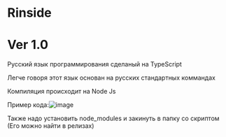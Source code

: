# Rinside
# Ver 1.0
Русский язык программирования сделаный на TypeScript

Легче говоря этот язык основан на русских стандартных коммандах

Компиляция происходит на Node Js

Пример кода:![image](https://user-images.githubusercontent.com/104361401/198871234-bd8f2709-5053-42e6-a025-810143576021.png)

Также надо установить node_modules и закинуть в папку со скриптом (Его можно найти в релизах)

